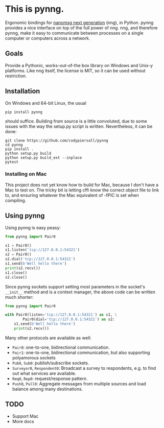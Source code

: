 This is pynng.
==============

Ergonomic bindings for [nanomsg next generation] \(nng), in Python.
pynng provides a nice interface on top of the full power of nng.  nng, and
therefore pynng, make it easy to communicate between processes on a single
computer or computers across a network.

Goals
-----

Provide a Pythonic, works-out-of-the box library on Windows and Unix-y
platforms.  Like nng itself, the license is MIT, so it can be used without
restriction.

Installation
------------

On Windows and 64-bit Linux, the usual

    pip install pynng

should suffice.  Building from source is a little convoluted, due to some
issues with the way the setup.py script is written.  Nevertheless, it can be
done:

    git clone https://github.com/codypiersall/pynng
    cd pynng
    pip install .
    python setup.py build
    python setup.py build_ext --inplace
    pytest

### Installing on Mac


This project does not yet know how to build for Mac, because I don't have a Mac
to test on.  The tricky bit is letting cffi know the correct object file to
link to, and ensuring whatever the Mac equivalent of -fPIC is set when
compiling.

Using pynng
-----------

Using pynng is easy peasy:

```python
from pynng import Pair0

s1 = Pair0()
s1.listen('tcp://127.0.0.1:54321')
s2 = Pair0()
s2.dial('tcp://127.0.0.1:54321')
s1.send(b'Well hello there')
print(s2.recv())
s1.close()
s2.close()
```

Since pynng sockets support setting most parameters in the socket's `__init__`
method and is a context manager, the above code can be written much shorter:

```python
from pynng import Pair0

with Pair0(listen='tcp://127.0.0.1:54321') as s1, \
        Pair0(dial='tcp://127.0.0.1:54321') as s2:
    s1.send(b'Well hello there')
    print(s2.recv())
```

Many other protocols are available as well:

* `Pair0`: one-to-one, bidirectional communication.
* `Pair1`: one-to-one, bidirectional communication, but also supporting
  polyamorous sockets
* `Pub0`, `Sub0`: publish/subscribe sockets.
* `Surveyor0`, `Respondent0`: Broadcast a survey to respondents, e.g. to find
  out what services are available.
* `Req0`, `Rep0`: request/response pattern.
* `Push0`, `Pull0`: Aggregate messages from multiple sources and load balance
  among many destinations.

TODO
----

* Support Mac
* More docs

[nanomsg next generation]: https://nanomsg.github.io/nng/index.html
